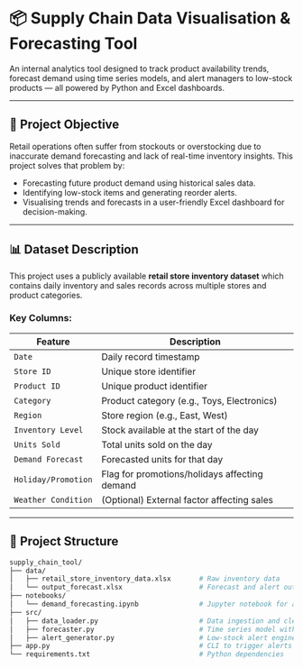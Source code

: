 # 📦 Supply Chain Data Visualisation & Forecasting Tool

An internal analytics tool designed to track product availability trends, forecast demand using time series models, and alert managers to low-stock products — all powered by Python and Excel dashboards.

---

## 📌 Project Objective

Retail operations often suffer from stockouts or overstocking due to inaccurate demand forecasting and lack of real-time inventory insights. This project solves that problem by:

- Forecasting future product demand using historical sales data.
- Identifying low-stock items and generating reorder alerts.
- Visualising trends and forecasts in a user-friendly Excel dashboard for decision-making.

---

## 📊 Dataset Description

This project uses a publicly available **retail store inventory dataset** which contains daily inventory and sales records across multiple stores and product categories.

### Key Columns:

| Feature             | Description                                   |
| ------------------- | --------------------------------------------- |
| `Date`              | Daily record timestamp                        |
| `Store ID`          | Unique store identifier                       |
| `Product ID`        | Unique product identifier                     |
| `Category`          | Product category (e.g., Toys, Electronics)    |
| `Region`            | Store region (e.g., East, West)               |
| `Inventory Level`   | Stock available at the start of the day       |
| `Units Sold`        | Total units sold on the day                   |
| `Demand Forecast`   | Forecasted units for that day                 |
| `Holiday/Promotion` | Flag for promotions/holidays affecting demand |
| `Weather Condition` | (Optional) External factor affecting sales    |

---

## 🧱 Project Structure

```bash
supply_chain_tool/
├── data/
│   ├── retail_store_inventory_data.xlsx       # Raw inventory data
│   └── output_forecast.xlsx                   # Forecast and alert output
├── notebooks/
│   └── demand_forecasting.ipynb               # Jupyter notebook for analysis
├── src/
│   ├── data_loader.py                         # Data ingestion and cleaning
│   ├── forecaster.py                          # Time series model with Prophet
│   ├── alert_generator.py                     # Low-stock alert engine
├── app.py                                     # CLI to trigger alerts
└── requirements.txt                           # Python dependencies
```
